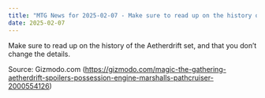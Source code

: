 ```yaml
---
title: "MTG News for 2025-02-07 - Make sure to read up on the history of the Aetherd..."
date: 2025-02-07
---
```


Make sure to read up on the history of the Aetherdrift set, and that you don’t change the details.

Source: Gizmodo.com (https://gizmodo.com/magic-the-gathering-aetherdrift-spoilers-possession-engine-marshalls-pathcruiser-2000554126)
